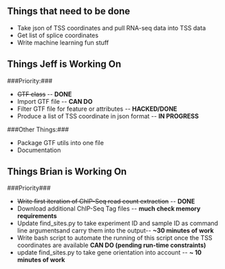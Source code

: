 Things that need to be done
---------------------------

* Take json of TSS coordinates and pull RNA-seq data into TSS data
* Get list of splice coordinates
* Write machine learning fun stuff

Things Jeff is Working On
-------------------------

###Priority:###
* ~~GTF class~~ -- **DONE**
* Import GTF file -- **CAN DO**
* Filter GTF file for feature or attributes -- **HACKED/DONE**
* Produce a list of TSS coordinate in json format -- **IN PROGRESS**

###Other Things:###
* Package GTF utils into one file
* Documentation

Things Brian is Working On
--------------------------

###Priority###
* ~~Write first iteration of ChIP-Seq read count extraction~~ -- **DONE**
* Download additional ChIP-Seq Tag files -- **much check memory requirements**
* Update find_sites.py to take experiment ID and sample ID as command line argumentsand carry them into the output-- **~30 minutes of work**
* Write bash script to automate the running of this script once the TSS coordinates are available **CAN DO (pending run-time constraints)**
* update find_sites.py to take gene orientation into account -- **~ 10 minutes of work**
